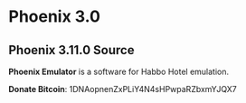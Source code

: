 Phoenix 3.0
===========

## Phoenix 3.11.0 Source ##
**Phoenix Emulator** is a software for Habbo Hotel emulation.

**Donate Bitcoin**: 1DNAopnenZxPLiY4N4sHPwpaRZbxmYJQX7
